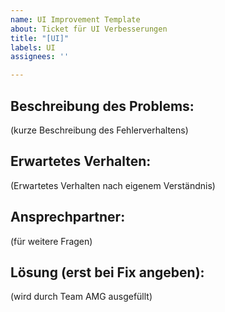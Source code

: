 ```yaml
---
name: UI Improvement Template
about: Ticket für UI Verbesserungen
title: "[UI]"
labels: UI
assignees: ''

---
```


## Beschreibung des Problems:
(kurze Beschreibung des Fehlerverhaltens)
## Erwartetes Verhalten:
(Erwartetes Verhalten nach eigenem Verständnis)
## Ansprechpartner:
(für weitere Fragen)
## Lösung (erst bei Fix angeben): 
(wird durch Team AMG ausgefüllt)
